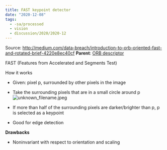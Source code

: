 ```yaml
---
title: FAST keypoint detector
date: "2020-12-08"
tags:
  - -sa/processed
  - vision
  - discussion/2020/2020-12
---
```


Source: <http://medium.com/data-breach/introduction-to-orb-oriented-fast-and-rotated-brief-4220e8ec40cf>
**Parent**: [ORB descriptor](orb-descriptor.md)

FAST (Features from Accelerated and Segments Test)

How it works

*   Given: pixel p, surrounded by other pixels in the image
*   Take the surrounding pixels that are in a small circle around p
    ![unknown_filename.jpeg](./_resources/FAST_keypoint_detector.resources/unknown_filename.jpeg)
    
*   If more than half of the surrounding pixels are darker/brighter than p, p is selected as a keypoint
*   Good for edge detection

**Drawbacks**

*   Noninvariant with respect to orientation and scaling

